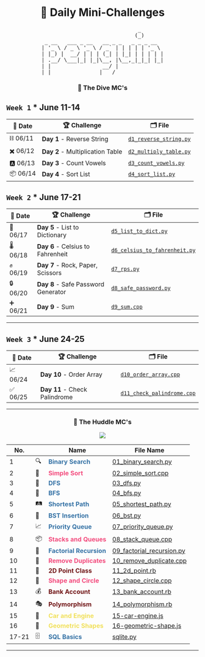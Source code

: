 <h1 align=center>🐧 Daily Mini-Challenges</h1>
<pre align=center>
                              _       
                             (_)      
 _ __   ___ _ __   __ _ _   _ _ _ __  
| '_ \ / _ \ '_ \ / _` | | | | | '_ \ 
| |_) |  __/ | | | (_| | |_| | | | | |
| .__/ \___|_| |_|\__, |\__,_|_|_| |_|
| |                __/ |              
|_|               |___/               
</pre>

### <p align=center>🤿 The Dive MC's</p>

<!-- <h1 align=center>🤿 The Dive MC's</h1> -->

## <span style="color: #1589F0;"></span> `Week 1` \* June 11-14

| 📅 Date  | 🏆 Challenge                     | 🗂️ File                                                                                                            |
| -------- | -------------------------------- | ------------------------------------------------------------------------------------------------------------------ |
| ⛓️ 06/11 | **Day 1** - Reverse String       | [`d1_reverse_string.py`](https://github.com/lnvaldez/Daily-Mini-Challenges/blob/main/dive/w1/d1_reverse_string.py) |
| ✖️ 06/12 | **Day 2** - Multiplication Table | [`d2_multiply_table.py`](https://github.com/lnvaldez/Daily-Mini-Challenges/blob/main/dive/w1/d2_multiply_table.py) |
| 🅰️ 06/13 | **Day 3** - Count Vowels         | [`d3_count_vowels.py`](https://github.com/lnvaldez/Daily-Mini-Challenges/blob/main/dive/w1/d3_count_vowels.py)     |
| 📦 06/14 | **Day 4** - Sort List            | [`d4_sort_list.py`](https://github.com/lnvaldez/Daily-Mini-Challenges/blob/main/dive/w1/d4_sort_list.py)           |

## <span style="color: #1589F0;"></span> `Week 2` \* June 17-21

| 📅 Date  | 🏆 Challenge                        | 🗂️ File                                                                                                                          |
| -------- | ----------------------------------- | -------------------------------------------------------------------------------------------------------------------------------- |
| 📙 06/17 | **Day 5** - List to Dictionary      | [`d5_list_to_dict.py`](https://github.com/lnvaldez/Daily-Mini-Challenges/blob/main/dive/w2/d5_list_to_dict.py)                   |
| 🌡️ 06/18 | **Day 6** - Celsius to Fahrenheit   | [`d6_celsius_to_fahrenheit.py`](https://github.com/lnvaldez/Daily-Mini-Challenges/blob/main/dive/w2/d6_celsius_to_fahrenheit.py) |
| ✊ 06/19 | **Day 7** - Rock, Paper, Scissors   | [`d7_rps.py`](https://github.com/lnvaldez/Daily-Mini-Challenges/blob/main/dive/w2/d7_rps.py)                                     |
| 🔒 06/20 | **Day 8** - Safe Password Generator | [`d8_safe_password.py`](https://github.com/lnvaldez/Daily-Mini-Challenges/blob/main/dive/w2/d8_safe_password.py)                 |
| ➕ 06/21 | **Day 9** - Sum                     | [`d9_sum.cpp`](https://github.com/lnvaldez/Daily-Mini-Challenges/blob/main/dive/w2/d9_sum.cpp)                                   |

---

## <span style="color: #1589F0;"></span> `Week 3` \* June 24-25

| 📅 Date  | 🏆 Challenge                  | 🗂️ File                                                                                                                    |
| -------- | ----------------------------- | -------------------------------------------------------------------------------------------------------------------------- |
| 📈 06/24 | **Day 10** - Order Array      | [`d10_order_array.cpp`](https://github.com/lnvaldez/Daily-Mini-Challenges/blob/main/dive/w3/d10_order_array.cpp)           |
| ✅ 06/25 | **Day 11** - Check Palindrome | [`d11_check_palindrome.cpp`](https://github.com/lnvaldez/Daily-Mini-Challenges/blob/main/dive/w3/d11_check_palindrome.cpp) |

---

### <p align=center>🔵 The Huddle MC's</p>

<!-- <h1 align=center>🔵 The Huddle MC's</h1> -->
<p align="center">
  <a href="https://skillicons.dev">
    <img src="https://skillicons.dev/icons?i=py,cpp,ruby,js,sqlite" />
  </a>
</p>

| No.   |     | Name                                                         | File Name                                                                                                                 |
| ----- | --- | ------------------------------------------------------------ | ------------------------------------------------------------------------------------------------------------------------- |
| 1     | 🔍  | **<span style="color: #3572A5;">Binary Search</span>**       | [01_binary_search.py](https://github.com/lnvaldez/daily-mini-challenges/blob/main/huddle/01_binary_search.py)             |
| 2     | 🔄  | **<span style="color: #f34b7d;">Simple Sort</span>**         | [02_simple_sort.cpp](https://github.com/lnvaldez/daily-mini-challenges/blob/main/huddle/02_simple_sort.cpp)               |
| 3     | 🌲  | **<span style="color: #3572A5;">DFS</span>**                 | [03_dfs.py](https://github.com/lnvaldez/daily-mini-challenges/blob/main/huddle/03_dfs.py)                                 |
| 4     | 🌳  | **<span style="color: #3572A5;">BFS</span>**                 | [04_bfs.py](https://github.com/lnvaldez/daily-mini-challenges/blob/main/huddle/04_bfs.py)                                 |
| 5     | 🛤️  | **<span style="color: #3572A5;">Shortest Path</span>**       | [05_shortest_path.py](https://github.com/lnvaldez/daily-mini-challenges/blob/main/huddle/05_shortest_path.py)             |
| 6     | 🌲  | **<span style="color: #3572A5;">BST Insertion</span>**       | [06_bst.py](https://github.com/lnvaldez/daily-mini-challenges/blob/main/huddle/06_bst.py)                                 |
| 7     | 📈  | **<span style="color: #3572A5;">Priority Queue</span>**      | [07_priority_queue.py](https://github.com/lnvaldez/daily-mini-challenges/blob/main/huddle/07_priority_queue.py)           |
| 8     | 📦  | **<span style="color: #f34b7d;">Stacks and Queues</span>**   | [08_stack_queue.cpp](https://github.com/lnvaldez/daily-mini-challenges/blob/main/huddle/08_stack_queue.cpp)               |
| 9     | 🔢  | **<span style="color: #3572A5;">Factorial Recursion</span>** | [09_factorial_recursion.py](https://github.com/lnvaldez/daily-mini-challenges/blob/main/huddle/09_factorial_recursion.py) |
| 10    | 🚮  | **<span style="color: #f34b7d;">Remove Duplicates</span>**   | [10_remove_duplicate.cpp](https://github.com/lnvaldez/daily-mini-challenges/blob/main/huddle/10_remove_duplicate.cpp)     |
| 11    | 🧩  | **<span style="color: #701516;">2D Point Class</span>**      | [11_2d_point.rb](https://github.com/lnvaldez/daily-mini-challenges/blob/main/huddle/11_2d_point.rb)                       |
| 12    | 🔵  | **<span style="color: #f34b7d;">Shape and Circle</span>**    | [12_shape_circle.cpp](https://github.com/lnvaldez/daily-mini-challenges/blob/main/huddle/12_shape_circle.cpp)             |
| 13    | 💰  | **<span style="color: #701516;">Bank Account</span>**        | [13_bank_account.rb](https://github.com/lnvaldez/daily-mini-challenges/blob/main/huddle/13_bank_account.rb)               |
| 14    | 🎭  | **<span style="color: #701516;">Polymorphism</span>**        | [14_polymorphism.rb](https://github.com/lnvaldez/daily-mini-challenges/blob/main/huddle/14_polymorphism.rb)               |
| 15    | 🚗  | **<span style="color: #f1e05a;">Car and Engine</span>**      | [15-car-engine.js](https://github.com/lnvaldez/daily-mini-challenges/blob/main/huddle/15-car-engine.js)                   |
| 16    | 📐  | **<span style="color: #f1e05a;">Geometric Shapes</span>**    | [16-geometric-shape.js](https://github.com/lnvaldez/daily-mini-challenges/blob/main/huddle/16-geometric-shape.js)         |
| 17-21 | 🗄️  | **<span style="color: #3572A5;">SQL Basics</span>**          | [sqlite.py](https://github.com/lnvaldez/daily-mini-challenges/blob/main/huddle/sqlite.py)                                 |

---
